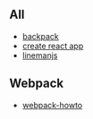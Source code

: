 All
---
- [backpack](https://github.com/palmerhq/backpack)
- [create react app](https://github.com/facebookincubator/create-react-app)
- [linemanjs](http://linemanjs.com/)

Webpack
---
- [webpack-howto](https://github.com/petehunt/webpack-howto)
